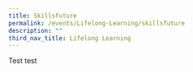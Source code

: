 ```yaml
---
title: Skillsfuture
permalink: /events/Lifelong-Learning/skillsfuture
description: ""
third_nav_title: Lifelong Learning
---
```

Test test